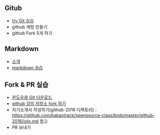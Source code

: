
Gitub
-----
* [try Git  실습](https://try.github.io/levels/1/challenges/1)
* github 계정 만들기
* github Fork 5개 하기

Markdown 
--------
* [소개](https://docs.google.com/presentation/d/1TJzzz5gIDBGRa5MaVsmoAG4jEPkk1za13V2z5vLuFFg/edit?usp=sharing)
* [markdown 실습](http://www.markdowntutorial.com/lesson/1/)

Fork & PR 실습
--------------
* [윈도우용 Git 다운로드](https://git-for-windows.github.io/)
* [github 강의 저장소 fork 하기](https://github.com/daumkakaotrack/opensource-class)
* 자기소개서 작성하기(github-2016 디렉토리) : https://github.com/kakaotrack/opensource-class/blob/master/github-2016/iolo.md 참고
* PR 보내기
